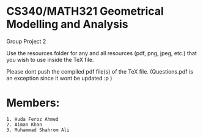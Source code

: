 # CS340/MATH321 Geometrical Modelling and Analysis
Group Project 2
	
Use the resources folder for any and all resources (pdf, png, jpeg, etc.) that you wish to use inside the TeX file.

Please dont push the compiled pdf file(s) of the TeX file. (Questions.pdf is an exception since it wont be updated :p ) 

# Members: 
	1. Huda Feroz Ahmed
	2. Aiman Khan
	3. Muhammad Shahrom Ali



